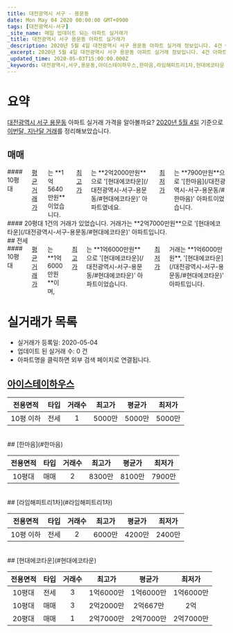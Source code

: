 ```yaml
---
title: 대전광역시 서구 - 용문동
date: Mon May 04 2020 00:00:00 GMT+0900
tags: [대전광역시-서구]
_site_name: 매일 업데이트 되는 아파트 실거래가
_title: 대전광역시 서구 용문동 아파트 실거래가
_description: 2020년 5월 4일 대전광역시 서구 용문동 아파트 실거래 정보입니다. 4건 아파트 정보가 있습니다.
_excerpt: 2020년 5월 4일 대전광역시 서구 용문동 아파트 실거래 정보입니다. 4건 아파트 정보가 있습니다.
_updated_time: 2020-05-03T15:00:00.000Z
_keywords: 대전광역시,서구,용문동,아이스테이하우스,한마음,라임해피트리1차,현대에코타운
---
```





# 요약
<ins>대전광역시 서구 용문동</ins> 아파트 실거래 가격을 알아볼까요? <ins>2020년 5월 4일</ins> 기준으로 <ins>이번달, 지난달 거래</ins>를 정리해보았습니다.

## 매매
<div class="container">
<div class="six columns" markdown="1">
#### 10평대
<ins>평균 거래가</ins>는 **1억5640만원**이었습니다. <ins>최고가</ins>는 **2억2000만원**으로 '[현대에코타운](/대전광역시-서구-용문동/#현대에코타운)' 아파트였네요. <ins>최저가</ins>는 **7900만원**으로 '[한마음](/대전광역시-서구-용문동/#한마음)' 아파트이었습니다.
</div>
<div class="six columns" markdown="1">
#### 20평대
1건의 거래가 있었습니다. 거래가는 **2억7000만원**으로 '[현대에코타운](/대전광역시-서구-용문동/#현대에코타운)' 아파트입니다.
</div>
</div>
## 전세
<div class="container">
<div class="twelve columns" markdown="1">
#### 10평대
<ins>평균 거래가</ins>는 **1억6000만원**이며, <ins>최고가</ins>는 **1억6000만원**으로 '[현대에코타운](/대전광역시-서구-용문동/#현대에코타운)' 아파트이었습니다. <ins>최저가</ins> 거래는 **1억6000만원**, '[현대에코타운](/대전광역시-서구-용문동/#현대에코타운)' 아파트입니다.
</div>
</div>



# 실거래가 목록
- 실거래가 등록일: 2020-05-04
- 업데이트 된 실거래 수: 0 건
- 아파트명을 클릭하면 외부 검색 페이지로 연결됩니다.

## [아이스테이하우스](#아이스테이하우스)

|전용면적|타입|거래수|최고가|평균가|최저가|
|:---:|:---:|:---:|:---:|:---:|:---:|
|10평 이하|<span class="deal-type-2">전세</span>|1|5000만|5000만|5000만|

<br/>
## [한마음](#한마음)

|전용면적|타입|거래수|최고가|평균가|최저가|
|:---:|:---:|:---:|:---:|:---:|:---:|
|10평대|<span class="deal-type-1">매매</span>|2|8300만|8100만|7900만|

<br/>
## [라임해피트리1차](#라임해피트리1차)

|전용면적|타입|거래수|최고가|평균가|최저가|
|:---:|:---:|:---:|:---:|:---:|:---:|
|10평 이하|<span class="deal-type-2">전세</span>|2|6000만|4200만|2400만|

<br/>
## [현대에코타운](#현대에코타운)

|전용면적|타입|거래수|최고가|평균가|최저가|
|:---:|:---:|:---:|:---:|:---:|:---:|
|10평대|<span class="deal-type-2">전세</span>|3|1억6000만|1억6000만|1억6000만|
|10평대|<span class="deal-type-1">매매</span>|3|2억2000만|2억667만|2억|
|20평대|<span class="deal-type-1">매매</span>|1|2억7000만|2억7000만|2억7000만|

<br/>



